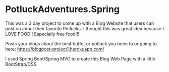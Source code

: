 # PotluckAdventures.Spring

This was a 3 day project to come up with a Blog Website that users can post on about their favorite Potlucks. I thought this was great idea
because I LOVE FOOD!! Especially free food!!! 

Posts your blogs about the best buffet or potluck you been to or going to here: https://blogpost-project1.herokuapp.com/

I used Spring Boot/Spring MVC to create this Blog Web Page with a little BootStrap/CSS
